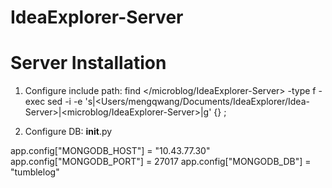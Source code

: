 # IdeaExplorer-Server

# Server Installation
1. Configure include path:
find </microblog/IdeaExplorer-Server> -type f -exec sed -i -e 's|<Users/mengqwang/Documents/IdeaExplorer/Idea-Server>|<microblog/IdeaExplorer-Server>|g' {} \;

2. Configure DB:
__init__.py

app.config["MONGODB_HOST"] = "10.43.77.30"
app.config["MONGODB_PORT"] = 27017
app.config["MONGODB_DB"] = "tumblelog"

